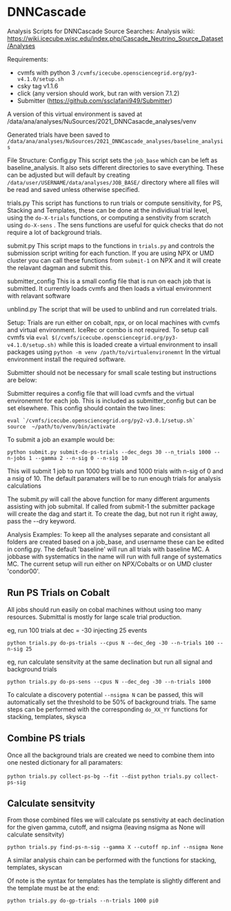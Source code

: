 # DNNCascade

Analysis Scripts for DNNCascade Source Searches:
Analysis wiki: https://wiki.icecube.wisc.edu/index.php/Cascade_Neutrino_Source_Dataset/Analyses

Requirements: 

* cvmfs with python 3 `/cvmfs/icecube.opensciencegrid.org/py3-v4.1.0/setup.sh`
* csky tag v1.1.6
* click (any version should work, but ran with version 7.1.2)
* Submitter (https://github.com/ssclafani949/Submitter) 

A version of this virtual environment is saved at /data/ana/analyses/NuSources/2021_DNNCasacde_analyses/venv

Generated trials have been saved to `/data/ana/analyses/NuSources/2021_DNNCascade_analyses/baseline_analysis`

File Structure:
Config.py
  This script sets the `job_base` which can be left as baseline_analysis.  It also sets different directories to save everything.  These can be adjusted but will default by creating `/data/user/USERNAME/data/analyses/JOB_BASE/` directory where all files will be read and saved unless otherwise specified.
  
trials.py
  This script has functions to run trials or compute sensitivity, for PS, Stacking and Templates, these can be done at the individiual trial level, using the `do-X-trials` functions, or computing a senstivity from scratch using `do-X-sens` .  The sens functions are useful for quick checks that do not require a lot of background trials.
  
submit.py
  This script maps to the functions in `trials.py` and controls the submission script writing for each function.  If you are using NPX or UMD cluster you can call these functions from `submit-1` on NPX and it will create the relavant dagman and submit this.  
  
submitter_config
  This is a small config file that is run on each job that is submitted.  It currently loads cvmfs and then loads a virtual environment with relavant software
 
 unblind.py
  The script that will be used to unblind and run correlated trials.

Setup: 
Trials are run either on cobalt, npx, or on local machines with cvmfs and virtual environment.  IceRec or combo is not required.  To setup call cvmfs via `eval $(/cvmfs/icecube.opensciencegrid.org/py3-v4.1.0/setup.sh)` while this is loaded create a virtual environment to insall packages using `python -m venv /path/to/virtualenvironemnt`
In the virtual environment install the required software.

Submitter should not be necessary for small scale testing but instructions are below:

Submitter requires a config file that will load cvmfs and the virtual environemnt for each job.  This is included as submitter_config but can be set elsewhere.  This config should contain the two lines:

```
eval `/cvmfs/icecube.opensciencegrid.org/py2-v3.0.1/setup.sh`
source  ~/path/to/venv/bin/activate
```
To submit a job an example would be:

`python submit.py submit-do-ps-trials --dec_degs 30 --n_trials 1000 --n-jobs 1 --gamma 2 --n-sig 0 --n-sig 10`

This will submit 1 job to run 1000 bg trials and 1000 trials with n-sig of 0 and a nsig of 10.  The default paramaters will be to run enough trials for analysis calculations

The submit.py will call the above function for many different arguments assisting with job submital.  If called from submit-1
the submitter package will create the dag and start it.  To create the dag, but not run it right away, pass the --dry keyword.


Analysis Examples:
To keep all the analyses separate and consistant all folders are created based on a job_base, and username
these can be edited in config.py.  The default 'baseline' will run all trials with baseline MC.  A jobbase with systematics in the name will run with full range of systematics MC.  The current setup will run either on NPX/Cobalts or on UMD cluster 'condor00'.


## Run PS Trials on Cobalt

All jobs should run easily on cobal machines without using too many resources.  Submittal is mostly for large scale trial production.

eg, run 100 trials at dec = -30  injecting 25 events

`python trials.py do-ps-trials --cpus N --dec_deg -30 --n-trials 100 --n-sig 25`


eg, run calculate sensitvity at the same declination but run all signal and background trials

`python trials.py do-ps-sens --cpus N --dec_deg -30 --n-trials 1000 `

To calculate a discovery potential `--nsigma N` can be passed, this will
automatically set the threshold to be 50% of background trials.
The same steps can be performed with the corresponding `do_XX_YY` functions for stacking, templates, skysca

## Combine PS trials
Once all the background trials are created we need to combine them into one nested dictionary for all paramaters:

`python trials.py collect-ps-bg --fit --dist`
`python trials.py collect-ps-sig`

## Calculate sensitvity

From those combined files we will calculate ps senstivity at each declination for the given gamma, cutoff, and nsigma (leaving nsigma as None will calculate sensitvity)


`python trials.py find-ps-n-sig --gamma X --cutoff np.inf --nsigma None`

A similar analysis chain can be performed with the functions for stacking, templates, skyscan

Of note is the syntax for templates has the template is slightly different and the template must be at the end:

`python trials.py do-gp-trials --n-trials 1000 pi0 `
